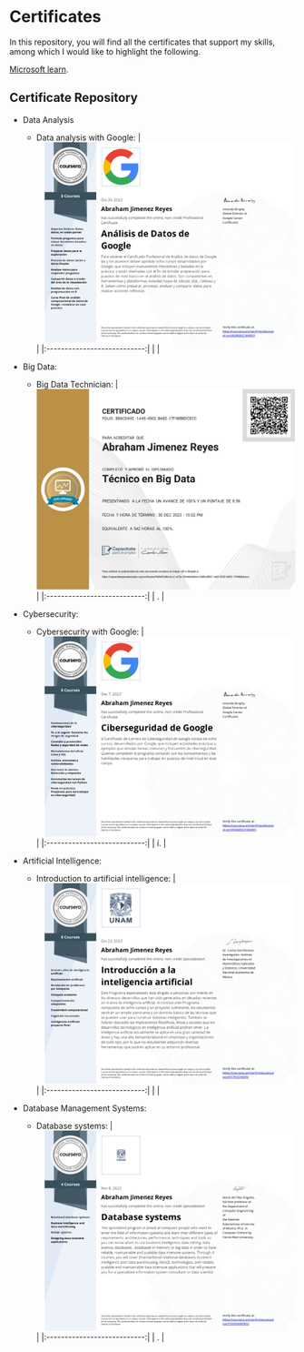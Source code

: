 # Certificates

In this repository, you will find all the certificates that support my skills, among which I would like to highlight the following.

[Microsoft learn](https://learn.microsoft.com/es-es/users/abrahamjimenezreyes-6598/transcript/denmwcj0y1pz2k1?tab=tab-learning-paths).


## Certificate Repository
		
- Data Analysis
  - Data analysis with Google:
    | ![Certificate](https://github.com/jimenezreyes/Certificates/blob/main/Coursera%20838EBSCWNFEQ.jpg) |
    |:---------------------------:|
    |  |

- Big Data:
  - Big Data Technician:
    | ![Certificate](https://github.com/jimenezreyes/Certificates/blob/main/Certificado%20big%20data.jpg) |
    |:---------------------------:|
    | . |
    
- Cybersecurity:
  - Cybersecurity with Google:
    | ![Certificate](https://github.com/jimenezreyes/Certificates/blob/main/Coursera%20D66M3UY4AM65.jpg) |
    |:---------------------------:|
    | í. |

- Artificial Intelligence:
  - Introduction to artificial intelligence:
    | ![Certificate](https://github.com/jimenezreyes/Certificates/blob/main/Coursera%2097CPVZ2XK5P4_.jpg) |
    |:---------------------------:|
    |  |

- Database Management Systems:
  - Database systems:
    | ![Certificate](https://github.com/jimenezreyes/Certificates/blob/main/Coursera%20TZXXD9FBZB5S.jpg) |
    |:---------------------------:|
    | . |
